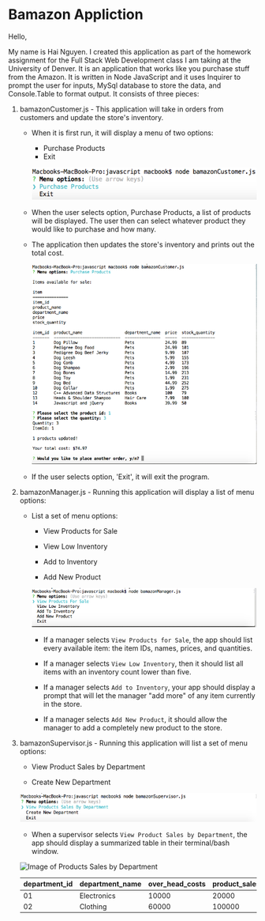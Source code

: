 # Bamazon Appliction

Hello,

My name is Hai Nguyen. I created this application as part of the homework assignment for the Full Stack Web Development class I am taking at the University of Denver. It is an application that works like you purchase stuff from the Amazon. It is written in Node JavaScript and it uses Inquirer to prompt the user for inputs, MySql database to store the data, and Console.Table to format output. It consists of three pieces:

1. bamazonCustomer.js - This application will take in orders from customers and update the store's inventory. 

	* When it is first run, it will display a menu of two options:
		* Purchase Products
		* Exit

		![Image of Customer Main Menu](https://github.com/hnguy0221/bamazon/blob/master/assets/images/CustomerMainMeu.png)

	* When the user selects option, Purchase Products, a list of products will be displayed. The user then can select whatever product they would like to purchase and how many. 

	* The application then updates the store's inventory and prints out the total cost.

		![Image of Customer Purchase Order](https://github.com/hnguy0221/bamazon/blob/master/assets/images/CustomerPurchaseOrder.png)

	* If the user selects option, 'Exit', it will exit the program.

2. bamazonManager.js - Running this application will display a list of menu options:

	* List a set of menu options:

   		* View Products for Sale
    
    	* View Low Inventory
    
    	* Add to Inventory
    
    	* Add New Product

    	![Image of Manager Main Menu](https://github.com/hnguy0221/bamazon/blob/master/assets/images/ManagerMainMenu.png)

  		* If a manager selects `View Products for Sale`, the app should list every available item: the item IDs, names, prices, and quantities.

  		* If a manager selects `View Low Inventory`, then it should list all items with an inventory count lower than five.

  		* If a manager selects `Add to Inventory`, your app should display a prompt that will let the manager "add more" of any item currently in the store.

	
  		* If a manager selects `Add New Product`, it should allow the manager to add a completely new product to the store.

3. bamazonSupervisor.js - Running this application will list a set of menu options:

	* View Product Sales by Department
   
	* Create New Department

	![Image of Products Sales by Department](https://github.com/hnguy0221/bamazon/blob/master/assets/images/SupervisorMainMenu.png)

	* When a supervisor selects `View Product Sales by Department`, the app should display a summarized table in their terminal/bash window.

	![Image of Products Sales by Department](https://github.com/hnguy0221/bamazon/blob/master/assets/images/ProductsSalesByDepartment.png)

	| department_id | department_name | over_head_costs | product_sales | total_profit |
	| ------------- | --------------- | --------------- | ------------- | ------------ |
	| 01            | Electronics     | 10000           | 20000         | 10000        |	
	| 02            | Clothing        | 60000           | 100000        | 40000        |
